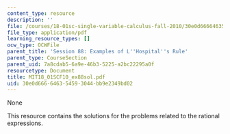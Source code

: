 ```yaml
---
content_type: resource
description: ''
file: /courses/18-01sc-single-variable-calculus-fall-2010/30e0d666646354593044bb9e2349bd02_MIT18_01SCF10_ex88sol.pdf
file_type: application/pdf
learning_resource_types: []
ocw_type: OCWFile
parent_title: 'Session 88: Examples of L''Hospital''s Rule'
parent_type: CourseSection
parent_uid: 7a8cdab5-6a9e-46b3-5225-a2bc22295a0f
resourcetype: Document
title: MIT18_01SCF10_ex88sol.pdf
uid: 30e0d666-6463-5459-3044-bb9e2349bd02
---
```

None

This resource contains the solutions for the problems related to the rational expressions.